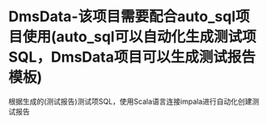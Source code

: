 # DmsData-该项目需要配合auto_sql项目使用(auto_sql可以自动化生成测试项SQL，DmsData项目可以生成测试报告模板)

根据生成的(测试报告)测试项SQL，使用Scala语言连接impala进行自动化创建测试报告
